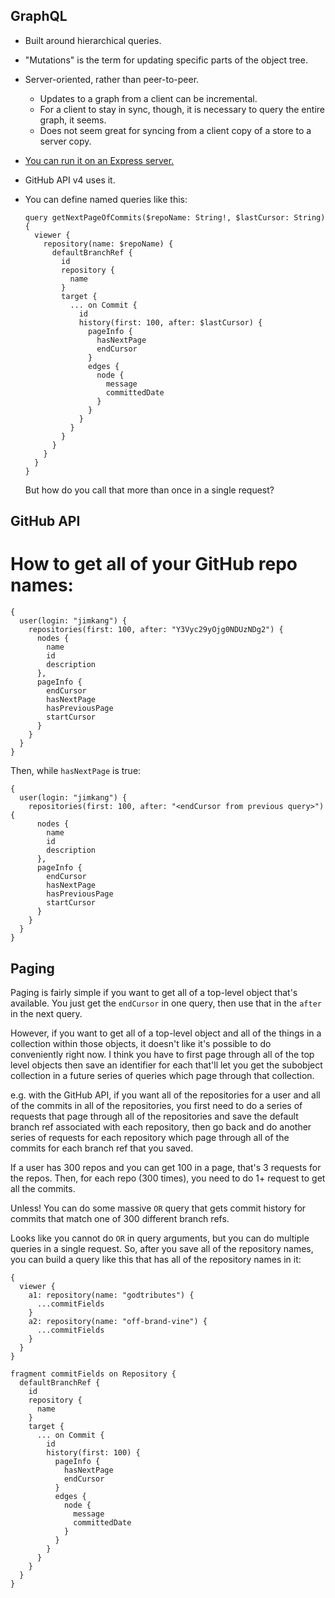 GraphQL
------

- Built around hierarchical queries.
- "Mutations" is the term for updating specific parts of the object tree.
- Server-oriented, rather than peer-to-peer.
  - Updates to a graph from a client can be incremental.
  - For a client to stay in sync, though, it is necessary to query the entire graph, it seems.
  - Does not seem great for syncing from a client copy of a store to a server copy.
- [You can run it on an Express server.](http://graphql.org/graphql-js/running-an-express-graphql-server/)
- GitHub API v4 uses it.
- You can define named queries like this:

      query getNextPageOfCommits($repoName: String!, $lastCursor: String) {
        viewer {
          repository(name: $repoName) {
            defaultBranchRef {
              id
              repository {
                name
              }
              target {
                ... on Commit {
                  id
                  history(first: 100, after: $lastCursor) {
                    pageInfo {
                      hasNextPage
                      endCursor
                    }
                    edges {
                      node {
                        message
                        committedDate
                      }
                    }
                  }
                }
              }
            }
          }
        }
      }
    
   But how do you call that more than once in a single request?

GitHub API
----

# How to get all of your GitHub repo names:

    {
      user(login: "jimkang") {
        repositories(first: 100, after: "Y3Vyc29yOjg0NDUzNDg2") {
          nodes {
            name
            id
            description
          },
          pageInfo {
            endCursor
            hasNextPage
            hasPreviousPage
            startCursor
          }
        }
      }
    }

Then, while `hasNextPage` is true:

    {
      user(login: "jimkang") {
        repositories(first: 100, after: "<endCursor from previous query>") {
          nodes {
            name
            id
            description
          },
          pageInfo {
            endCursor
            hasNextPage
            hasPreviousPage
            startCursor
          }
        }
      }
    }

Paging
-----

Paging is fairly simple if you want to get all of a top-level object that's available. You just get the `endCursor` in one query, then use that in the `after` in the next query.

However, if you want to get all of a top-level object and all of the things in a collection within those objects, it doesn't like it's possible to do conveniently right now. I think you have to first page through all of the top level objects then save an identifier for each that'll let you get the subobject collection in a future series of queries which page through that collection.

e.g. with the GitHub API, if you want all of the repositories for a user and all of the commits in all of the repositories, you first need to do a series of requests that page through all of the repositories and save the default branch ref associated with each repository, then go back and do another series of requests for each repository which page through all of the commits for each branch ref that you saved.

If a user has 300 repos and you can get 100 in a page, that's 3 requests for the repos. Then, for each repo (300 times), you need to do 1+ request to get all the commits.

Unless! You can do some massive `OR` query that gets commit history for commits that match one of 300 different branch refs.

Looks like you cannot do `OR` in query arguments, but you can do multiple queries in a single request. So, after you save all of the repository names, you can build a query like this that has all of the repository names in it:

    {
      viewer {
        a1: repository(name: "godtributes") {
          ...commitFields
        }
        a2: repository(name: "off-brand-vine") {
          ...commitFields
        }
      }
    }

    fragment commitFields on Repository {
      defaultBranchRef {
        id
        repository {
          name
        }
        target {
          ... on Commit {
            id
            history(first: 100) {
              pageInfo {
                hasNextPage
                endCursor
              }
              edges {
                node {
                  message
                  committedDate
                }
              }
            }
          }
        }
      }
    }
